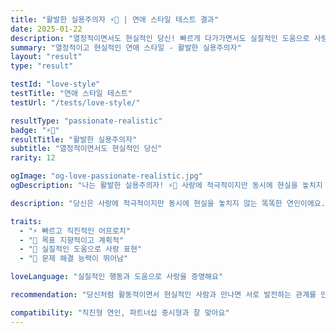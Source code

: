 ```yaml
---
title: "활발한 실용주의자 ⚡🤝 | 연애 스타일 테스트 결과"
date: 2025-01-22
description: "열정적이면서도 현실적인 당신! 빠르게 다가가면서도 실질적인 도움으로 사랑을 표현하는 활발한 실용주의자"
summary: "열정적이고 현실적인 연애 스타일 - 활발한 실용주의자"
layout: "result"
type: "result"

testId: "love-style"
testTitle: "연애 스타일 테스트"
testUrl: "/tests/love-style/"

resultType: "passionate-realistic"
badge: "⚡🤝"
resultTitle: "활발한 실용주의자"
subtitle: "열정적이면서도 현실적인 당신"
rarity: 12

ogImage: "og-love-passionate-realistic.jpg"
ogDescription: "나는 활발한 실용주의자! ⚡🤝 사랑에 적극적이지만 동시에 현실을 놓치지 않는 똑똑한 연인이에요. 당신의 연애 스타일은?"

description: "당신은 사랑에 적극적이지만 동시에 현실을 놓치지 않는 똑똑한 연인이에요. 빠르게 다가가면서도 실질적인 도움과 지원으로 사랑을 표현하는 타입입니다."

traits:
  - "⚡ 빠르고 직진적인 어프로치"
  - "🎯 목표 지향적이고 계획적"
  - "🤝 실질적인 도움으로 사랑 표현"
  - "💪 문제 해결 능력이 뛰어남"

loveLanguage: "실질적인 행동과 도움으로 사랑을 증명해요"

recommendation: "당신처럼 활동적이면서 현실적인 사람과 만나면 서로 발전하는 관계를 만들 수 있어요. 가끔은 로맨틱한 제스처도 더해보세요!"

compatibility: "직진형 연인, 파트너십 중시형과 잘 맞아요"
---
```

